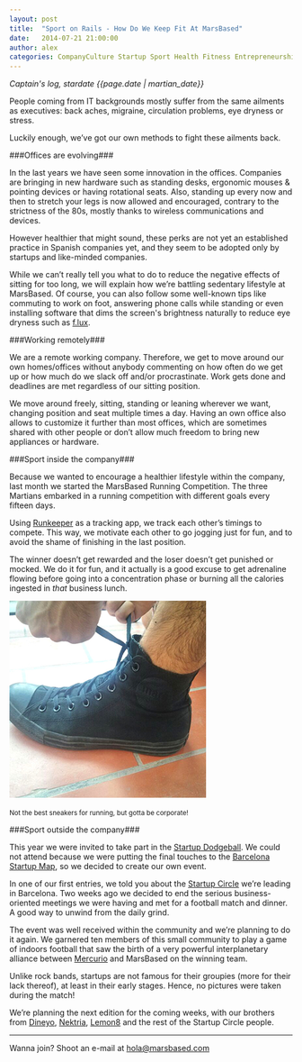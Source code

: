 ```yaml
---
layout: post
title:  "Sport on Rails - How Do We Keep Fit At MarsBased"
date:   2014-07-21 21:00:00
author: alex
categories: CompanyCulture Startup Sport Health Fitness Entrepreneurship StartupCircle
---
```


*Captain's log, stardate {{page.date | martian_date}}*

People coming from IT backgrounds mostly suffer from the same ailments as executives: back aches, migraine, circulation problems, eye dryness or stress.

Luckily enough, we’ve got our own methods to fight these ailments back.

<!--more-->

###Offices are evolving###

In the last years we have seen some innovation in the offices. Companies are bringing in new hardware such as standing desks, ergonomic mouses & pointing devices or having rotational seats. Also, standing up every now and then to stretch your legs is now allowed and encouraged, contrary to the strictness of the 80s, mostly thanks to wireless communications and devices.

However healthier that might sound, these perks are not yet an established practice in Spanish companies yet, and they seem to be adopted only by startups and like-minded companies.

While we can’t really tell you what to do to reduce the negative effects of sitting for too long, we will explain how we’re battling sedentary lifestyle at MarsBased. Of course, you can also follow some well-known tips like commuting to work on foot, answering phone calls while standing or even installing software that dims the screen's brightness naturally to reduce eye dryness such as <a href="https://justgetflux.com/" rel="nofollow" title="Get F.lux" target="_blank">f.lux</a>.

###Working remotely###

We are a remote working company. Therefore, we get to move around our own homes/offices without anybody commenting on how often do we get up or how much do we slack off and/or procrastinate. Work gets done and deadlines are met regardless of our sitting position.

We move around freely, sitting, standing or leaning wherever we want, changing position and seat multiple times a day. Having an own office also allows to customize it further than most offices, which are sometimes shared with other people or don’t allow much freedom to bring new appliances or hardware.

###Sport inside the company###

Because we wanted to encourage a healthier lifestyle within the company, last month we started the MarsBased Running Competition. The three Martians embarked in a running competition with different goals every fifteen days.

Using <a href="http://www.runkeeper.com" title="Runkeeper" target="_blank">Runkeeper</a> as a tracking app, we track each other’s timings to compete. This way, we motivate each other to go jogging just for fun, and to avoid the shame of finishing in the last position.

The winner doesn’t get rewarded and the loser doesn’t get punished or mocked. We do it for fun, and it actually is a good excuse to get adrenaline flowing before going into a concentration phase or burning all the calories ingested in *that* business lunch.

<img src="/images/blog/post11.png" alt="The MarsBased sneakers" title="The MarsBased sneakers" class="img-center img-circle img-responsive" />
<p class="text-center img-footer"><small>Not the best sneakers for running, but gotta be corporate!</small></p>

###Sport outside the company###

This year we were invited to take part in the <a href="http://www.startupdodgeball.net/bcn.html" title="Startup Dodgeball" rel="nofollow" target="_blank">Startup Dodgeball</a>. We could not attend because we were putting the final touches to the <a href="http://bcn.cat/bcnstartupmap" title="Barcelona Startup Map" target="_blank">Barcelona Startup Map</a>, so we decided to create our own event.

In one of our first entries, we told you about the <a href="https://marsbased.com/blog/2013/11/07/startup-circle-barcelona/" title="Startup Circle in Barcelona" target="_blank">Startup Circle</a> we’re leading in Barcelona. Two weeks ago we decided to end the serious business-oriented meetings we were having and met for a football match and dinner. A good way to unwind from the daily grind.

The event was well received within the community and we’re planning to do it again. We garnered ten members of this small community to play a game of indoors football that saw the birth of a very powerful interplanetary alliance between <a href="http://mercurio-platform.com" title="Mercurio Platform" rel="nofollow" target="_blank">Mercurio</a> and MarsBased on the winning team.

Unlike rock bands, startups are not famous for their groupies (more for their lack thereof), at least in their early stages. Hence, no pictures were taken during the match!

We’re planning the next edition for the coming weeks, with our brothers from <a href="http://www.dineyo.com" title="Dineyo" target="_blank" rel="nofollow">Dineyo</a>, <a href="http://www.nektria.com" title="Nektria" target="_blank" rel="nofollow">Nektria</a>, <a href="http://www.lemon8media.com/" title="Lemon8 website" target="_blank" rel="nofollow"> Lemon8</a> and the rest of the Startup Circle people.

<hr/>

Wanna join? Shoot an e-mail at <a href="mailto:hola@marsbased.com" title="Mailto MarsBased" target="_blank">hola@marsbased.com</a>

